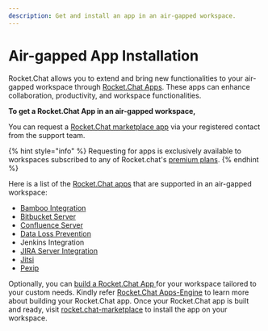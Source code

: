 ```yaml
---
description: Get and install an app in an air-gapped workspace.
---
```


# Air-gapped App Installation

Rocket.Chat allows you to extend and bring new functionalities to your air-gapped workspace through [Rocket.Chat Apps](../../extend-rocket.chat-capabilities/rocket.chat-marketplace). These apps can enhance collaboration, productivity, and workspace functionalities.

**To get a Rocket.Chat App in an air-gapped workspace,**

You can request a [Rocket.Chat marketplace app](../../extend-rocket.chat-capabilities/rocket.chat-marketplace) via your registered contact from the support team.

{% hint style="info" %}
Requesting for apps is exclusively available to workspaces subscribed to any of Rocket.chat's [premium plans](../../readme/our-plans.md).
{% endhint %}

Here is a list of the [Rocket.Chat apps](../../extend-rocket.chat-capabilities/rocket.chat-marketplace) that are supported in an air-gapped workspace:

* [Bamboo Integration](../../extend-rocket.chat-capabilities/rocket.chat-marketplace/rocket.chat-public-apps-guides/atlassian-apps/bamboo-app.md)
* [Bitbucket Server](../../extend-rocket.chat-capabilities/rocket.chat-marketplace/rocket.chat-public-apps-guides/atlassian-apps/bitbucket-server.md)
* [Confluence Server](../../extend-rocket.chat-capabilities/rocket.chat-marketplace/rocket.chat-public-apps-guides/atlassian-apps/confluence-server.md)
* [Data Loss Prevention](../../extend-rocket.chat-capabilities/rocket.chat-marketplace/rocket.chat-public-apps-guides/data-loss-prevention-dlp-app.md)
* Jenkins Integration
* [JIRA Server Integration](../../extend-rocket.chat-capabilities/rocket.chat-marketplace/rocket.chat-public-apps-guides/atlassian-apps/jira-server.md)
* [Jitsi](../../use-rocket.chat/rocket.chat-conference-call/conference-call-admin-guide/jitsi-app.md)
* [Pexip](../../use-rocket.chat/rocket.chat-conference-call/conference-call-admin-guide/pexip-app.md)

Optionally, you can [build a Rocket.Chat App ](https://developer.rocket.chat/apps-engine/getting-started/creating-an-app)for your workspace tailored to your custom needs. Kindly refer [Rocket.Chat Apps-Engine](https://developer.rocket.chat/apps-engine/rocket.chat-apps-engine) to learn more about building your Rocket.Chat app. Once your Rocket.Chat app is built and ready, visit [rocket.chat-marketplace](../../extend-rocket.chat-capabilities/rocket.chat-marketplace#installing-a-private-app "mention") to install the app on your workspace.
